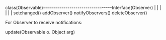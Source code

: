
class(Observable)----------------------------------Interface(Observer)
      |                                             |
      |                                             |
      |                                             |
  setchanged()                               addObserver()
  notifyObservers()                         deleteObserver()
  
  
  
  For Observer to receive notifications:
  
  update(Observable o. Object arg)
  
